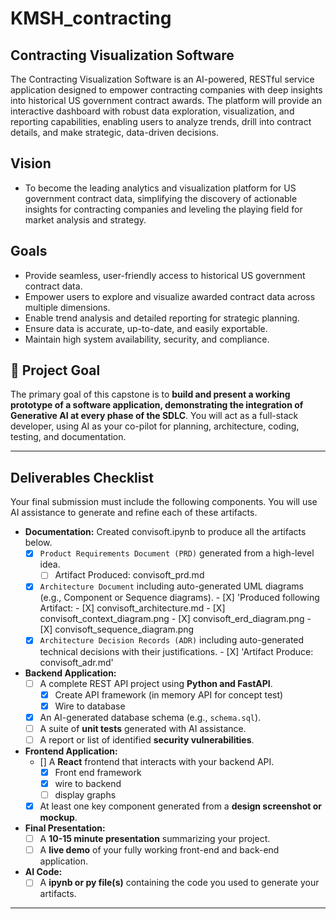 # KMSH_contracting
## Contracting Visualization Software

The Contracting Visualization Software is an AI-powered, RESTful service application designed to empower contracting companies with deep insights into historical US government contract awards. The platform will provide an interactive dashboard with robust data exploration, visualization, and reporting capabilities, enabling users to analyze trends, drill into contract details, and make strategic, data-driven decisions.

## Vision
* To become the leading analytics and visualization platform for US government contract data, simplifying the discovery of actionable insights for contracting companies and leveling the playing field for market analysis and strategy.

## Goals
* Provide seamless, user-friendly access to historical US government contract data.
* Empower users to explore and visualize awarded contract data across multiple dimensions.
* Enable trend analysis and detailed reporting for strategic planning.
* Ensure data is accurate, up-to-date, and easily exportable.
* Maintain high system availability, security, and compliance.

## 🎯 Project Goal

The primary goal of this capstone is to **build and present a working prototype of a software application, demonstrating the integration of Generative AI at every phase of the SDLC**. You will act as a full-stack developer, using AI as your co-pilot for planning, architecture, coding, testing, and documentation.

---

##  Deliverables Checklist

Your final submission must include the following components. You will use AI assistance to generate and refine each of these artifacts.

* **Documentation:**
   Created convisoft.ipynb to produce all the artifacts below.
   - [X]  `Product Requirements Document (PRD)` generated from a high-level idea.
         - [ ]  Artifact Produced: convisoft_prd.md
   - [X]  `Architecture Document` including auto-generated UML diagrams (e.g., Component or Sequence diagrams).
          - [X] 'Produced following Artifact:
                 - [X] convisoft_architecture.md
                 - [X] convisoft_context_diagram.png
                 - [X] convisoft_erd_diagram.png
                 - [X] convisoft_sequence_diagram.png
   - [X]  `Architecture Decision Records (ADR)` including auto-generated technical decisions with their justifications.
           - [X] 'Artifact Produce: convisoft_adr.md'
* **Backend Application:**
   - [ ]  A complete REST API project using **Python and FastAPI**.
      - [X]  Create API framework (in memory API for concept test)
      - [X]  Wire to database
   - [X]  An AI-generated database schema (e.g., `schema.sql`).
   - [ ]  A suite of **unit tests** generated with AI assistance.
   - [ ]  A report or list of identified **security vulnerabilities**.
* **Frontend Application:**
   - []  A **React** frontend that interacts with your backend API.
      - [x] Front end framework
      - [x] wire to backend
      - [ ] display graphs 
   - [X]  At least one key component generated from a **design screenshot or mockup**.
* **Final Presentation:**
   - [ ]  A **10-15 minute presentation** summarizing your project.
   - [ ]  A **live demo** of your fully working front-end and back-end application.
* **AI Code:**
   - [ ]  A **ipynb or py file(s)** containing the code you used to generate your artifacts.

---
